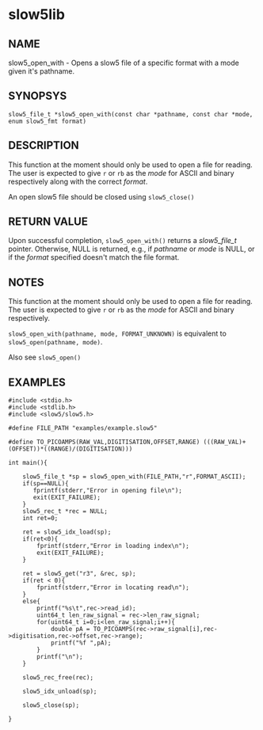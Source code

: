 # slow5lib

## NAME
slow5_open_with - Opens a slow5 file of a specific format with a mode given it's pathname.

## SYNOPSYS
`slow5_file_t *slow5_open_with(const char *pathname, const char *mode, enum slow5_fmt format)`

## DESCRIPTION
This function at the moment should only be used to open a file for reading. The user is expected to give `r` or `rb` as the *mode* for ASCII and binary respectively along with the correct *format*. 

An open slow5 file should be closed using `slow5_close()`

## RETURN VALUE
Upon successful completion, `slow5_open_with()` returns a *slow5_file_t* pointer. Otherwise, NULL is returned, e.g., if *pathname* or *mode* is NULL, or if the *format* specified doesn't match the file format.
                                                                 

## NOTES
This function at the moment should only be used to open a file for reading. The user is expected to give `r` or `rb` as the *mode* for ASCII and binary respectively.

`slow5_open_with(pathname, mode, FORMAT_UNKNOWN)` is equivalent to `slow5_open(pathname, mode)`.

Also see `slow5_open()`

## EXAMPLES

```
#include <stdio.h>
#include <stdlib.h>
#include <slow5/slow5.h>

#define FILE_PATH "examples/example.slow5"

#define TO_PICOAMPS(RAW_VAL,DIGITISATION,OFFSET,RANGE) (((RAW_VAL)+(OFFSET))*((RANGE)/(DIGITISATION)))

int main(){

    slow5_file_t *sp = slow5_open_with(FILE_PATH,"r",FORMAT_ASCII);
    if(sp==NULL){
       fprintf(stderr,"Error in opening file\n");
       exit(EXIT_FAILURE);
    }
    slow5_rec_t *rec = NULL;
    int ret=0;

    ret = slow5_idx_load(sp);
    if(ret<0){
        fprintf(stderr,"Error in loading index\n");
        exit(EXIT_FAILURE);
    }

    ret = slow5_get("r3", &rec, sp);
    if(ret < 0){
        fprintf(stderr,"Error in locating read\n");
    }
    else{
        printf("%s\t",rec->read_id);
        uint64_t len_raw_signal = rec->len_raw_signal;
        for(uint64_t i=0;i<len_raw_signal;i++){
            double pA = TO_PICOAMPS(rec->raw_signal[i],rec->digitisation,rec->offset,rec->range);
            printf("%f ",pA);
        }
        printf("\n");
    }

    slow5_rec_free(rec);

    slow5_idx_unload(sp);

    slow5_close(sp);

}
```
